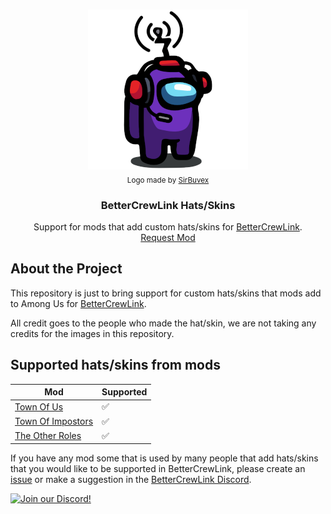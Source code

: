 <br />
<p align="center">
  <a href="https://github.com/OhMyGuus/BetterCrewLink">
    <img src="https://github.com/OhMyGuus/BetterCrewLink/raw/nightly/src/renderer/logos/sizes/256-BCL-Logo-shadow.png" alt="BetterCrewLink Logo">
  </a>
  <br/>
  <sub>Logo made by <a href="https://github.com/SirBuvex">SirBuvex</a></sub>
</p>
<h3 align="center">BetterCrewLink Hats/Skins</h3>

  <p align="center">
    Support for mods that add custom hats/skins for <a href="https://github.com/OhMyGuus/BetterCrewLink">BetterCrewLink</a>.
    <br />
    <a href="https://github.com/OhMyGuus/BetterCrewLink-Hats/issues">Request Mod</a>

<!-- ABOUT THE PROJECT -->
## About the Project

This repository is just to bring support for custom hats/skins that mods add to Among Us for [BetterCrewLink](https://github.com/OhMyGuus/BetterCrewLink).

All credit goes to the people who made the hat/skin, we are not taking any credits for the images in this repository.

<!-- SUPPORTED HATS/SKINS FROM MODS-->
## Supported hats/skins from mods

| Mod | Supported |
| ------- | ------------------ |
| [Town Of Us](https://github.com/slushiegoose/Town-Of-Us) | ✅ |
| [Town Of Impostors](https://github.com/AJMix/TownOfImpostors) | ✅ |
| [The Other Roles](https://github.com/Eisbison/TheOtherRoles) | ✅ |

If you have any mod some that is used by many people that add hats/skins that you would like to be supported in BetterCrewLink, please create an [issue](https://github.com/OhMyGuus/BetterCrewLink-Hats/issues) or make a suggestion in the [BetterCrewLink Discord](https://discord.gg/qDqTzvj4SH).

<div>
  <a target="_blank" href="https://discord.gg/qDqTzvj4SH" title="Join our Discord!">
    <img height="75px" draggable="false" src="https://discordapp.com/api/guilds/791516611143270410/widget.png?style=banner2" alt="Join our Discord!">
  </a>
</div>
